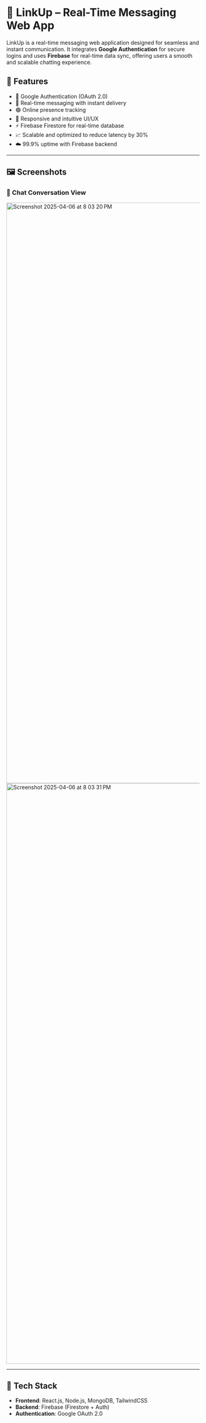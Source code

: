 # 💬 LinkUp – Real-Time Messaging Web App

LinkUp is a real-time messaging web application designed for seamless and instant communication. It integrates **Google Authentication** for secure logins and uses **Firebase** for real-time data sync, offering users a smooth and scalable chatting experience.

## 🚀 Features

- 🔐 Google Authentication (OAuth 2.0)
- 💬 Real-time messaging with instant delivery
- 🟢 Online presence tracking
- 📱 Responsive and intuitive UI/UX
- ⚡ Firebase Firestore for real-time database
- 📈 Scalable and optimized to reduce latency by 30%
- ☁️ 99.9% uptime with Firebase backend

---

## 🖼️ Screenshots

### 📨 Chat Conversation View
<img width="1512" alt="Screenshot 2025-04-06 at 8 03 20 PM" src="https://github.com/user-attachments/assets/dc17388b-6c87-4fd4-b853-7a6c552b04be" />

<img width="1512" alt="Screenshot 2025-04-06 at 8 03 31 PM" src="https://github.com/user-attachments/assets/36056837-f8d4-4b3f-b6fa-bb56377bdc5d" />

---

## 🧱 Tech Stack

- **Frontend**: React.js, Node.js, MongoDB, TailwindCSS
- **Backend**: Firebase (Firestore + Auth)
- **Authentication**: Google OAuth 2.0

